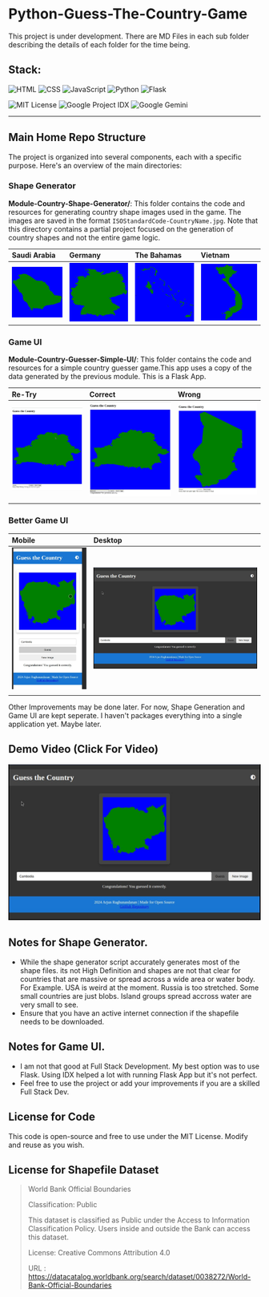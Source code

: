 # Python-Guess-The-Country-Game

This project is under development. There are MD Files in each sub folder describing the details of each folder for the time being. 

## Stack:
![HTML](https://img.shields.io/badge/HTML-%23E34F26?logo=html5&logoColor=white)
![CSS](https://img.shields.io/badge/CSS-%231572B6?logo=css3&logoColor=white)
![JavaScript](https://img.shields.io/badge/JavaScript-%23F7DF1C?logo=javascript&logoColor=black)
![Python](https://img.shields.io/badge/Python-%23239CFF?logo=python&logoColor=white)
![Flask](https://img.shields.io/badge/Flask-%23000?logo=flask&logoColor=white)


![MIT License](https://img.shields.io/badge/License-MIT-green)
![Google Project IDX](https://img.shields.io/badge/Assisted%20By-Google%20Project%20IDX-lightgrey)
![Google Gemini](https://img.shields.io/badge/Assisted%20By-Google%20Gemini-lightgrey)

---
## Main Home Repo Structure

The project is organized into several components, each with a specific purpose. Here's an overview of the main directories:

### Shape Generator
**Module-Country-Shape-Generator/**: This folder contains the code and resources for generating country shape images used in the game. The images are saved in the format `ISOStandardCode-CountryName.jpg`. Note that this directory contains a partial project focused on the generation of country shapes and not the entire game logic.


| Saudi Arabia  | Germany         | The Bahamas  | Vietnam         |
|:--------------|:----------------|:--------------|:----------------|
| ![SA-SaudiArabia](Module-Country-Shape-Generator/sample_images/SA-SaudiArabia.jpg) | ![DE-Germany](Module-Country-Shape-Generator/sample_images/DE-Germany.jpg) | ![BS-TheBahamas](Module-Country-Shape-Generator/sample_images/BS-TheBahamas.jpg) | ![VN-Vietnam](Module-Country-Shape-Generator/sample_images/VN-Vietnam.jpg) |

### Game UI
**Module-Country-Guesser-Simple-UI/**: This folder contains the code and resources for a simple country guesser game.This app uses a copy of the data generated by the previous module. This is a Flask App. 


| Re-Try  | Correct | Wrong |
|:----|:------|:-------|
| ![Retry](Module-Country-Guesser-Simple-UI/output_sample/attempt-retry.jpg) | ![Correct](Module-Country-Guesser-Simple-UI/output_sample/attempt-correct.jpg) |![Wrong](Module-Country-Guesser-Simple-UI/output_sample/attempt-wrong.jpg) |
|                |                 |

### Better Game UI

| Mobile | Desktop |
|:----|:------|
| ![Mobile](Module-Country-Guesser-Game-UI-(New)/screenshots/betterUI-mobile.jpg) | ![Desktop](Module-Country-Guesser-Game-UI-(New)/screenshots/betterUI-desktop.jpg) |
|                |                 |

Other Improvements may be done later. For now, Shape Generation and Game UI are kept seperate. I haven't packages everything into a single application yet. Maybe later. 

## Demo Video (Click For Video)
[![Better UI Desktop Screenshot](Module-Country-Guesser-Game-UI-(New)/screenshots/betterUI-desktop.jpg)](https://github.com/ARJUNRAGHUNANDANAN/Python-Guess-The-Country-Game/raw/main/Module-Country-Guesser-Game-UI-(New)/screenshots/guess-the-country-demo-2024-08-29_00.41.56.mp4)

## Notes for Shape Generator.

- While the shape generator script accurately generates most of the shape files. its not High Definition and shapes are not that clear for countries that are massive or spread across a wide area or water body. For Example. USA is weird at the moment. Russia is too stretched. Some small countries are just blobs. Island groups spread accross water are very small to see. 
- Ensure that you have an active internet connection if the shapefile needs to be downloaded.

## Notes for Game UI.

- I am not that good at Full Stack Development. My best option was to use Flask. Using IDX helped a lot with running Flask App but it's not perfect. 
- Feel free to use the project or add your improvements if you are a skilled Full Stack Dev.

## License for Code

This code is open-source and free to use under the MIT License. Modify and reuse as you wish.

## License for Shapefile Dataset
> World Bank Official Boundaries 
>
> Classification: Public
> 
> This dataset is classified as Public under the Access to Information Classification Policy. Users inside and outside the Bank can access this dataset. 
>
>License: Creative Commons Attribution 4.0
> 
> URL : https://datacatalog.worldbank.org/search/dataset/0038272/World-Bank-Official-Boundaries
>
